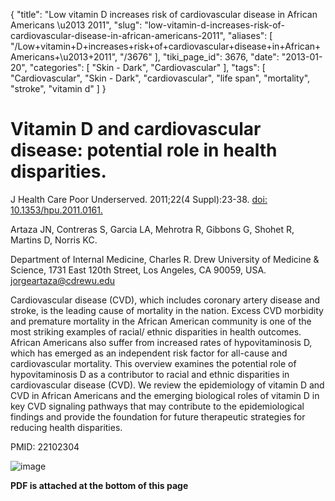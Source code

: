 {
    "title": "Low vitamin D increases risk of cardiovascular disease in African Americans \u2013 2011",
    "slug": "low-vitamin-d-increases-risk-of-cardiovascular-disease-in-african-americans-2011",
    "aliases": [
        "/Low+vitamin+D+increases+risk+of+cardiovascular+disease+in+African+Americans+\u2013+2011",
        "/3676"
    ],
    "tiki_page_id": 3676,
    "date": "2013-01-20",
    "categories": [
        "Skin - Dark",
        "Cardiovascular"
    ],
    "tags": [
        "Cardiovascular",
        "Skin - Dark",
        "cardiovascular",
        "life span",
        "mortality",
        "stroke",
        "vitamin d"
    ]
}


# Vitamin D and cardiovascular disease: potential role in health disparities.

J Health Care Poor Underserved. 2011;22(4 Suppl):23-38. [doi: 10.1353/hpu.2011.0161.](https://doi.org/10.1353/hpu.2011.0161.)

Artaza JN, Contreras S, Garcia LA, Mehrotra R, Gibbons G, Shohet R, Martins D, Norris KC.

Department of Internal Medicine, Charles R. Drew University of Medicine & Science, 1731 East 120th Street, Los Angeles, CA 90059, USA. jorgeartaza@cdrewu.edu

Cardiovascular disease (CVD), which includes coronary artery disease and stroke, is the leading cause of mortality in the nation. Excess CVD morbidity and premature mortality in the African American community is one of the most striking examples of racial/ ethnic disparities in health outcomes. African Americans also suffer from increased rates of hypovitaminosis D, which has emerged as an independent risk factor for all-cause and cardiovascular mortality. This overview examines the potential role of hypovitaminosis D as a contributor to racial and ethnic disparities in cardiovascular disease (CVD). We review the epidemiology of vitamin D and CVD in African Americans and the emerging biological roles of vitamin D in key CVD signaling pathways that may contribute to the epidemiological findings and provide the foundation for future therapeutic strategies for reducing health disparities.

PMID:     22102304

<img src="https://d1bk1kqxc0sym.cloudfront.net/attachments/jpeg/artaza.jpg" alt="image">

 **PDF is attached at the bottom of this page**
